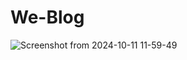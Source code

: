 # We-Blog
![Screenshot from 2024-10-11 11-59-49](https://github.com/user-attachments/assets/b051c6cd-e4b6-4b5c-b5e1-58965fa6c67a)
